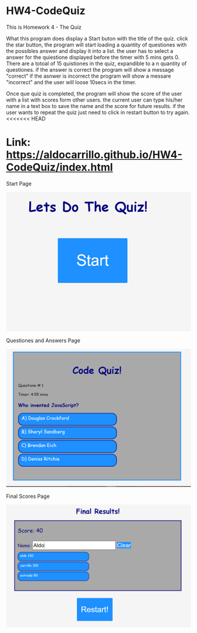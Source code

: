 # HW4-CodeQuiz

This is Homework 4 - The Quiz

What this program does display a Start buton with the title of the quiz.
click the star button, the program will start  loading a quantity of questiones with the possibles answer and display it into a list.
the user has to select a answer for the quiestione displayed before the timer with 5 mins gets 0.
There are a totoal of 15 quistiones in the quiz, expandible to a n quantity of questiones.
if the answer is correct the program will show a message "correct"
if the asnwer is incorrect the program will show a messare "incorrect" and the user will loose 10secs in the timer.

Once que quiz is completed, the program will show the score of the user with a list with scores form other users.
the current user can type his/her name in a text box to save the name and the score for future results.
if the user wants to repeat the quiz just need to click in restart button to try again.
<<<<<<< HEAD

Link:    https://aldocarrillo.github.io/HW4-CodeQuiz/index.html
===============================================================================================================
Start Page

![start](/screenshots/start.PNG)

Questiones and Answers Page

![questione](/screenshots/questione.PNG)

Final Scores Page

![final](/screenshots/final.PNG)


